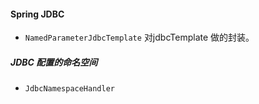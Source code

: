 #### Spring JDBC
-  `NamedParameterJdbcTemplate` 对jdbcTemplate 做的封装。

##### JDBC 配置的命名空间
- `JdbcNamespaceHandler` 
    